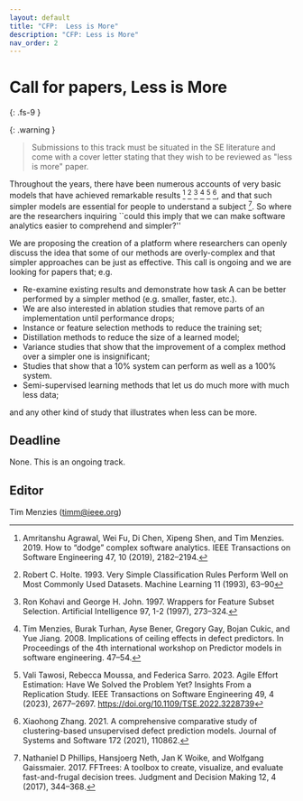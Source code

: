 ```yaml
---
layout: default
title: "CFP:  Less is More"
description: "CFP: Less is More"
nav_order: 2
---
```


# Call for papers, Less is More
{: .fs-9 }


{: .warning }
> Submissions to this track must be situated in the SE literature and  come with a cover letter stating that they wish to be reviewed as "less is more" paper.

Throughout the years, there have been numerous accounts of very basic models that have achieved remarkable results [^am] [^ho] [^ko] [^me] [^ta] [^za], and that such simpler models are essential for people to understand a subject [^pi]. So where are the researchers inquiring ``could this imply that we can make software analytics easier to comprehend and simpler?''

[^am]: Amritanshu Agrawal, Wei Fu, Di Chen, Xipeng Shen, and Tim Menzies. 2019. How to “dodge” complex software analytics. IEEE Transactions on Software Engineering 47, 10 (2019), 2182–2194.
[^gi]: Gigerenzer G. Why Heuristics Work. Perspect Psychol Sci. 2008 Jan;3(1):20-9. doi: 10.1111/j.1745-6916.2008.00058.x. PMID: 26158666.
[^ho]: Robert C. Holte. 1993. Very Simple Classification Rules Perform Well on Most Commonly Used Datasets. Machine Learning 11 (1993), 63–90
[^ko]: Ron Kohavi and George H. John. 1997. Wrappers for Feature Subset Selection. Artificial Intelligence 97, 1-2 (1997), 273–324. 
[^me]: Tim Menzies, Burak Turhan, Ayse Bener, Gregory Gay, Bojan Cukic, and Yue Jiang. 2008. Implications of ceiling effects in defect predictors. In Proceedings of the 4th international workshop on Predictor models in software engineering. 47–54.
[^pi]: Nathaniel D Phillips, Hansjoerg Neth, Jan K Woike, and Wolfgang Gaissmaier. 2017. FFTrees: A toolbox to create, visualize, and evaluate fast-and-frugal decision trees. Judgment and Decision Making 12, 4 (2017), 344–368.
[^ta]: Vali Tawosi, Rebecca Moussa, and Federica Sarro. 2023. Agile Effort Estimation: Have We Solved the Problem Yet? Insights From a Replication Study. IEEE Transactions on Software Engineering 49, 4 (2023), 2677–2697. https://doi.org/10.1109/TSE.2022.3228739
[^za]: Xiaohong Zhang. 2021. A comprehensive comparative study of clustering-based unsupervised defect prediction models. Journal of Systems and Software 172 (2021), 110862. 

We are proposing the creation of a platform where researchers can openly discuss the idea that some of our methods are overly-complex and that simpler approaches can be just as effective. This call is ongoing and we are looking for papers that; e.g.

- Re-examine existing results and demonstrate how task A can be better performed by a simpler method (e.g. smaller, faster, etc.).
- We are also interested in ablation studies that remove parts of an implementation until performance drops;
- Instance or feature selection methods to reduce the training set;
- Distillation methods to reduce the size of a learned model;
- Variance studies that show that the improvement of a complex method over a simpler one is insignificant;
- Studies that show that a 10% system can perform as well as a 100% system.
- Semi-supervised learning methods that let us do much more with much less data;

and any other kind of study that illustrates when less can be more.

## Deadline

None. This is an ongoing track.

## Editor
Tim Menzies (timm@ieee.org)
